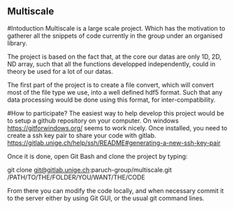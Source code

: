## Multiscale

#Intoduction
Multiscale is a large scale project. Which has the motivation to gatherer all the snippets of code currently in the group under an organised library.

The project is based on the fact that, at the core our datas are only 1D, 2D, ND array, such that all the functions developped independently, could in theory be used for a lot of our datas.

The first part of the project is to create a file convert, which will convert most of the file type we use, into a well defined hdf5 format. Such that any data processing would be done using this format, for inter-compatibility.

#How to participate?
The easiest way to help develop this project would be to setup a github repository on your computer. On windows https://gitforwindows.org/ seems to work nicely.
Once installed, you need to create a ssh key pair to share your code with gitlab. https://gitlab.unige.ch/help/ssh/README#generating-a-new-ssh-key-pair

Once it is done, open Git Bash and clone the project by typing:

git clone git@gitlab.unige.ch:paruch-group/multiscale.git /PATH/TO/THE/FOLDER/YOU/WANT/THE/CODE

From there you can modify the code locally, and when necessary commit it to the server either by using Git GUI, or the usual git command lines.

